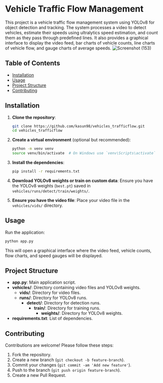 # Vehicle Traffic Flow Management

This project is a vehicle traffic flow management system using YOLOv8 for object detection and tracking. The system processes a video to detect vehicles, estimate their speeds using ultralytics speed estimation, and count them as they pass through predefined lines. It also provides a graphical interface to display the video feed, bar charts of vehicle counts, line charts of vehicle flow, and gauge charts of average speeds.
![Screenshot (153)](https://github.com/kasun98/vehicles_trafficflow/assets/63708260/9c6748ee-19ff-4fd2-88c4-e095895e5581)


## Table of Contents

- [Installation](#installation)
- [Usage](#usage)
- [Project Structure](#project-structure)
- [Contributing](#contributing)


## Installation

1. **Clone the repository**:
    ```sh
    git clone https://github.com/kasun98/vehicles_trafficflow.git
    cd vehicles_trafficflow
    ```

2. **Create a virtual environment** (optional but recommended):
    ```sh
    python -m venv venv
    source venv/bin/activate  # On Windows use `venv\Scripts\activate`
    ```

3. **Install the dependencies**:
    ```sh
    pip install -r requirements.txt
    ```

4. **Download YOLOv8 weights or train on custom data**: Ensure you have the YOLOv8 weights (`best.pt`) saved in `vehicles/runs/detect/train/weights/`.

5. **Ensure you have the video file**: Place your video file in the `vehicles/vids/` directory.

## Usage

Run the application:
```sh
python app.py
```

This will open a graphical interface where the video feed, vehicle counts, flow charts, and speed gauges will be displayed.

## Project Structure

- **app.py**: Main application script.
- **vehicles/**: Directory containing video files and YOLOv8 weights.
  - **vids/**: Directory for video files.
  - **runs/**: Directory for YOLOv8 runs.
    - **detect/**: Directory for detection runs.
      - **train/**: Directory for training runs.
        - **weights/**: Directory for YOLOv8 weights.
- **requirements.txt**: List of dependencies.

## Contributing

Contributions are welcome! Please follow these steps:

1. Fork the repository.
2. Create a new branch (`git checkout -b feature-branch`).
3. Commit your changes (`git commit -am 'Add new feature'`).
4. Push to the branch (`git push origin feature-branch`).
5. Create a new Pull Request.

